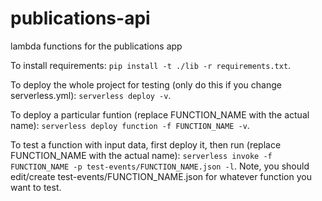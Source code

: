 # publications-api
lambda functions for the publications app


To install requirements:
`pip install -t ./lib -r requirements.txt`.

To deploy the whole project for testing (only do this if you change serverless.yml):
`serverless deploy -v`.

To deploy a particular funtion (replace FUNCTION_NAME with the actual name):
`serverless deploy function -f FUNCTION_NAME -v`.

To test a function with input data, first deploy it, then run (replace FUNCTION_NAME with the actual name):
`serverless invoke -f FUNCTION_NAME -p test-events/FUNCTION_NAME.json -l`.
Note, you should edit/create test-events/FUNCTION_NAME.json for whatever function you want to test.
